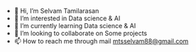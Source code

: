 - 👋 Hi, I’m Selvam Tamilarasan
- 👀 I’m interested in Data science & AI
- 🌱 I’m currently learning Data science & AI
- 💞️ I’m looking to collaborate on Some projects
- 📫 How to reach me through mail mtsselvam88@gmail.com


<!---
Saiselvam88/Saiselvam88 is a ✨ special ✨ repository because its `README.md` (this file) appears on your GitHub profile.
You can click the Preview link to take a look at your changes.
--->

